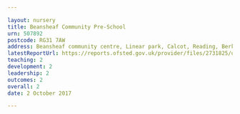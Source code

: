 ```yaml
---

layout: nursery
title: Beansheaf Community Pre-School
urn: 507892
postcode: RG31 7AW
address: Beansheaf community centre, Linear park, Calcot, Reading, Berkshire, RG31 7AW
latestReportUrl: https://reports.ofsted.gov.uk/provider/files/2731825/urn/507892.pdf
teaching: 2
development: 2
leadership: 2
outcomes: 2
overall: 2
date: 2 October 2017

---
```

